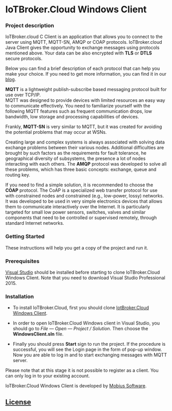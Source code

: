 # IoTBroker.Cloud Windows Client

### Project description

IoTBroker.cloud C Client is an application that allows you to connect to the server using MQTT, MQTT-SN, 
AMQP or COAP protocols. IoTBroker.cloud Java Client gives the opportunity to exchange messages using protocols 
mentioned above. Your data can be also encrypted with **TLS** or **DTLS** secure protocols.   

Below you can find a brief description of each protocol that can help you make your choice. 
If you need to get more information, you can find it in our [blog](https://www.iotbroker.cloud/clientApps/C/MQTT).
 
**MQTT** is a lightweight publish-subscribe based messaging protocol built for use over TCP/IP.  
MQTT was designed to provide devices with limited resources an easy way to communicate effectively. 
You need to familiarize yourself with the following MQTT features such as frequent communication drops, low bandwidth, 
low storage and processing capabilities of devices. 

Frankly, **MQTT-SN** is very similar to MQTT, but it was created for avoiding the potential problems that may occur at WSNs. 

Creating large and complex systems is always associated with solving data exchange problems between their various nodes. 
Additional difficulties are brought by such factors as the requirements for fault tolerance, 
he geographical diversity of subsystems, the presence a lot of nodes interacting with each others. 
The **AMQP** protocol was developed to solve all these problems, which has three basic concepts: 
exchange, queue and routing key. 

If you need to find a simple solution, it is recommended to choose the **COAP** protocol. 
The CoAP is a specialized web transfer protocol for use with constrained nodes and constrained (e.g., low-power, lossy) networks. It was developed to be used in very simple electronics devices that allows them to communicate interactively over the Internet. It is particularly targeted for small low power sensors, switches, valves and similar components that need to be controlled or supervised remotely, through standard Internet networks.   
 
### Getting Started

These instructions will help you get a copy of the project and run it.

### Prerequisites

[Visual Studio](https://download.cnet.com/Visual-Studio-Professional-2015/3000-2212_4-76440612.html) should be installed before starting to clone IoTBroker.Cloud Windows Client. Note that you need to download Visual Studio Professional 2015.

### Installation
* To install IoTBroker.Cloud, first you should clone [IotBroker.Cloud Windows Client](https://github.com/mobius-software-ltd/iotbroker.cloud-windows-client.git).

* In order to open IoTBroker.Cloud Windows client in Visual Studio, you should go to *File — Open — Project / Solution*. Then choose the **WindowsClient.sln** file.

* Finally you should press **Start** sign to run the project. If the procedure is successful, you will see the Login page in the form of pop-up window. Now you are able to log in and to start exchanging messages with MQTT server.

Please note that at this stage it is not possible to register as a client. You can only log in to your existing account.

IoTBroker.Cloud Windows Client is developed by [Mobius Software](http://mobius-software.com).

## [License](LICENSE.md)
